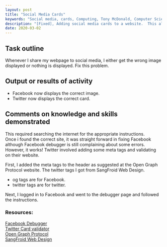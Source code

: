 ```yaml
---
layout: post
title: "Social Media Cards"
keywords: "Social media, cards, Computing, Tony McDonald, Computer Science, Sciencetony, Learning Curve, Journal, fixed, solved"
description: "[Fixed], Adding social media cards to a website.  This allows an image and description to be displayed when the site is shared to social media sites like Facebook and twitter."
date: 2020-03-02
---
```


## Task outline
Whenever I share my webpage to social media, I either get the wrong image displayed or nothing is displayed. Fix this problem.

## Output or results of activity
* Facebook now displays the correct image. 
* Twitter now displays the correct card.

## Comments on knowledge and skills demonstrated 
This required searching the internet for the appropriate instructions.  
Once i found the correct site, it was straight forward in fixing Facebook although Facebook debugger is still complaining about some errors. 
However, it works!  Twitter involved adding some meta tags and validating on their website.

First, I added the meta tags to the header as suggested at the Open Graph Protocol website. 
The twitter tags I got from SangFroid Web Design. 
* og tags are for Facebook.
* twitter tags are for twitter.

Next, I logged in to Facebook and went to the debugger page and followed the instructions. 

### Resources:
[Facebook Debugger](https://developers.facebook.com/tools/debug/og/object/)<br>
[Twitter Card validator](https://cards-dev.twitter.com/validator)<br>
[Open Graph Protocol](https://ogp.me/#types)<br>
[SangFroid Web Design](https://www.sangfroidwebdesign.com/web-design/facebook-share-image-is-wrong/)

